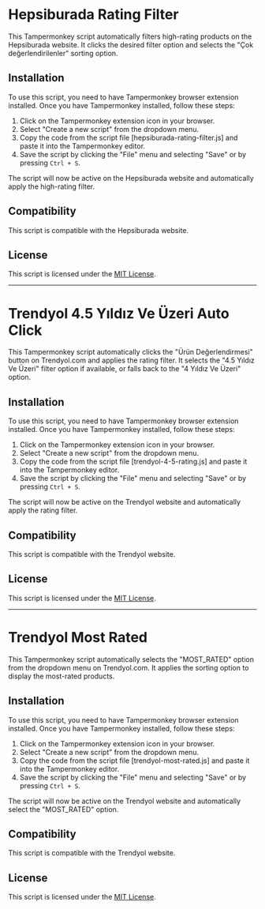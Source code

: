 # Hepsiburada Rating Filter

This Tampermonkey script automatically filters high-rating products on the
Hepsiburada website. It clicks the desired filter option and selects the "Çok
değerlendirilenler" sorting option.

## Installation

To use this script, you need to have Tampermonkey browser extension installed.
Once you have Tampermonkey installed, follow these steps:

1. Click on the Tampermonkey extension icon in your browser.
2. Select "Create a new script" from the dropdown menu.
3. Copy the code from the script file [hepsiburada-rating-filter.js] and paste
   it into the Tampermonkey editor.
4. Save the script by clicking the "File" menu and selecting "Save" or by
   pressing `Ctrl + S`.

The script will now be active on the Hepsiburada website and automatically apply
the high-rating filter.

## Compatibility

This script is compatible with the Hepsiburada website.

## License

This script is licensed under the [MIT License](LICENSE).

---

# Trendyol 4.5 Yıldız Ve Üzeri Auto Click

This Tampermonkey script automatically clicks the "Ürün Değerlendirmesi" button
on Trendyol.com and applies the rating filter. It selects the "4.5 Yıldız Ve
Üzeri" filter option if available, or falls back to the "4 Yıldız Ve Üzeri"
option.

## Installation

To use this script, you need to have Tampermonkey browser extension installed.
Once you have Tampermonkey installed, follow these steps:

1. Click on the Tampermonkey extension icon in your browser.
2. Select "Create a new script" from the dropdown menu.
3. Copy the code from the script file [trendyol-4-5-rating.js] and paste it into
   the Tampermonkey editor.
4. Save the script by clicking the "File" menu and selecting "Save" or by
   pressing `Ctrl + S`.

The script will now be active on the Trendyol website and automatically apply
the rating filter.

## Compatibility

This script is compatible with the Trendyol website.

## License

This script is licensed under the [MIT License](LICENSE).

---

# Trendyol Most Rated

This Tampermonkey script automatically selects the "MOST_RATED" option from the
dropdown menu on Trendyol.com. It applies the sorting option to display the
most-rated products.

## Installation

To use this script, you need to have Tampermonkey browser extension installed.
Once you have Tampermonkey installed, follow these steps:

1. Click on the Tampermonkey extension icon in your browser.
2. Select "Create a new script" from the dropdown menu.
3. Copy the code from the script file [trendyol-most-rated.js] and paste it into
   the Tampermonkey editor.
4. Save the script by clicking the "File" menu and selecting "Save" or by
   pressing `Ctrl + S`.

The script will now be active on the Trendyol website and automatically select
the "MOST_RATED" option.

## Compatibility

This script is compatible with the Trendyol website.

## License

This script is licensed under the [MIT License](LICENSE).
